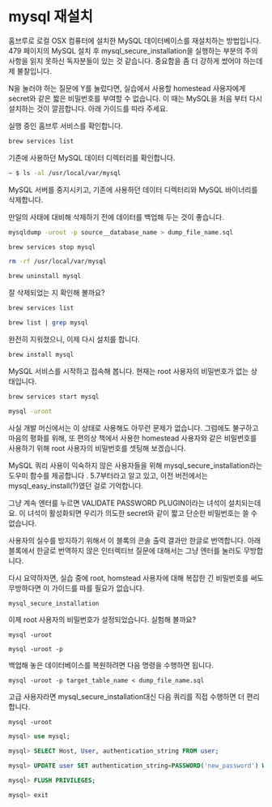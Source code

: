 # mysql 재설치

홈브루로 로컬 OSX 컴퓨터에 설치한 MySQL 데이터베이스를 재설치하는 방법입니다.
479 페이지의 MySQL 설치 후 mysql_secure_installation을 실행하는 부분의 주의사항을 읽지 못하신 독자분들이 있는 것 같습니다.
중요함을 좀 더 강하게 썼어야 하는데 제 불찰입니다.

N을 눌러야 하는 질문에 Y를 눌렀다면, 실습에서 사용할 homestead 사용자에게 secret와 같은 짧은 비밀번호를 부여할 수 없습니다. 이 때는 MySQL을 처음 부터 다시 설치하는 것이 깔끔합니다. 아래 가이드를 따라 주세요.

실행 중인 홈브루 서비스를 확인합니다.

```bash
brew services list
```

기존에 사용하던 MySQL 데이터 디렉터리를 확인합니다.

```bash
~ $ ls -al /usr/local/var/mysql
```

MySQL 서버를 중지시키고, 기존에 사용하던 데이터 디렉터리와 MySQL 바이너리를 삭제합니다.

만일의 사태에 대비해 삭제하기 전에 데이터를 백업해 두는 것이 좋습니다.

```bash
mysqldump -uroot -p source__database_name > dump_file_name.sql

brew services stop mysql

rm -rf /usr/local/var/mysql

brew uninstall mysql
```

잘 삭제되었는 지 확인해 볼까요?

```bash
brew services list

brew list | grep mysql
```

완전히 지워졌으니, 이제 다시 설치를 합니다.

```bash
brew install mysql
```

MySQL 서비스를 시작하고 접속해 봅니다. 현재는 root 사용자의 비밀번호가 없는 상태입니다.

```bash
brew services start mysql
```

```bash
mysql -uroot
```

사실 개발 머신에서는 이 상태로 사용해도 아무런 문제가 없습니다. 그럼에도 불구하고 마음의 평화를 위해, 또 편의상 책에서 사용한 homestead 사용자와 같은 비밀번호를 사용하기 위해 root 사용자의 비밀번호를 셋팅해 보겠습니다.

MySQL 쿼리 사용이 익숙하지 않은 사용자들을 위해 mysql_secure_installation라는 도우미 함수를 제공합니다 . 5.7부터라고 알고 있고, 이전 버전에서는 mysql_easy_install(?)였던 걸로 기억합니다.

그냥 계속 엔터를 누르면 VALIDATE PASSWORD PLUGIN이라는 녀석이 설치되는데요. 이 녀석이 활성화되면 우리가 의도한 secret와 같이 짧고 단순한 비밀번호는 쓸 수 없습니다.

사용자의 실수를 방지하기 위해서 이 블록의 콘솔 출력 결과만 한글로 번역합니다. 아래 블록에서 한글로 번역하지 않은 인터렉티브 질문에 대해서는 그냥 엔터를 눌러도 무방합니다.

다시 요약하자면, 실습 중에 root, homstead 사용자에 대해 복잡한 긴 비밀번호를 써도 무방하다면 이 가이드를 따를 필요가 없습니다.

```bash
mysql_secure_installation
```

이제 root 사용자의 비밀번호가 설정되었습니다. 실험해 볼까요?

```
mysql -uroot
```

```
mysql -uroot -p
```

백업해 놓은 데이터베이스를 복원하려면 다음 명령을 수행하면 됩니다.

```
mysql -uroot -p target_table_name < dump_file_name.sql
```

고급 사용자라면 mysql_secure_installation대신 다음 쿼리를 직접 수행하면 더 편리합니다.

```
mysql -uroot
```

```sql
mysql> use mysql;
```

```sql
mysql> SELECT Host, User, authentication_string FROM user;
```

```sql
mysql> UPDATE user SET authentication_string=PASSWORD('new_password') WHERE Host = 'localhost' AND User = 'root';
```

```sql
mysql> FLUSH PRIVILEGES;
```

```sql
mysql> exit
```
